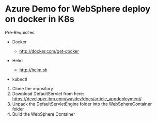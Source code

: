 <h1>Azure Demo for WebSphere deploy on docker in K8s </h1>
Pre-Requisites

- Docker
  - http://docker.com/get-docker
 
 - Helm
    - http://helm.sh
 
- kubectl
 
 1. Clone the repository
 2. Download DefaultServlet from here: https://developer.ibm.com/wasdev/docs/article_appdeployment/
 3. Unpack the DefaultServletEngine folder into the WebSphereContainer folder
 4. Build the WebSphere Container 
